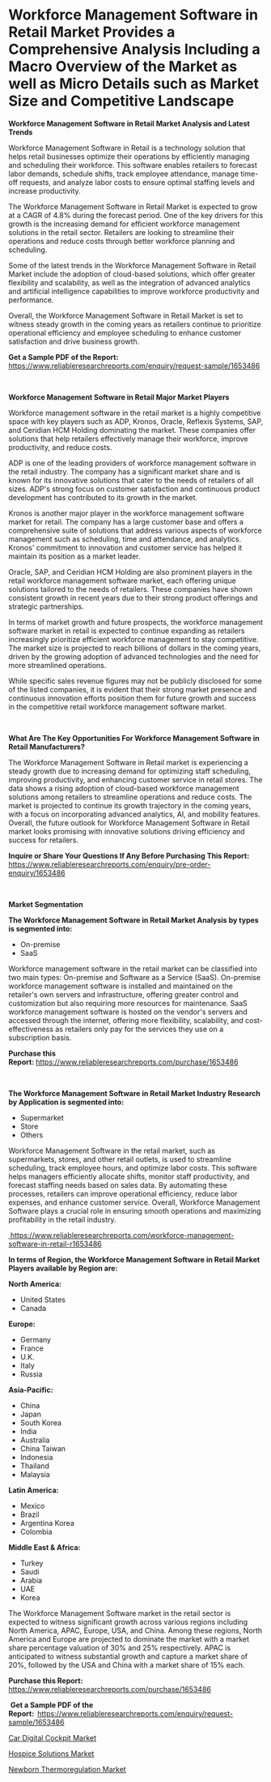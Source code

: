 <p><h1>Workforce Management Software in Retail Market Provides a Comprehensive Analysis Including a Macro Overview of the Market as well as Micro Details such as Market Size and Competitive Landscape</h1></p><p><strong>Workforce Management Software in Retail Market Analysis and Latest Trends</strong></p>
<p><p>Workforce Management Software in Retail is a technology solution that helps retail businesses optimize their operations by efficiently managing and scheduling their workforce. This software enables retailers to forecast labor demands, schedule shifts, track employee attendance, manage time-off requests, and analyze labor costs to ensure optimal staffing levels and increase productivity.</p><p>The Workforce Management Software in Retail Market is expected to grow at a CAGR of 4.8% during the forecast period. One of the key drivers for this growth is the increasing demand for efficient workforce management solutions in the retail sector. Retailers are looking to streamline their operations and reduce costs through better workforce planning and scheduling.</p><p>Some of the latest trends in the Workforce Management Software in Retail Market include the adoption of cloud-based solutions, which offer greater flexibility and scalability, as well as the integration of advanced analytics and artificial intelligence capabilities to improve workforce productivity and performance.</p><p>Overall, the Workforce Management Software in Retail Market is set to witness steady growth in the coming years as retailers continue to prioritize operational efficiency and employee scheduling to enhance customer satisfaction and drive business growth.</p></p>
<p><strong>Get a Sample PDF of the Report:&nbsp;</strong> <a href="https://www.reliableresearchreports.com/enquiry/request-sample/1653486">https://www.reliableresearchreports.com/enquiry/request-sample/1653486</a></p>
<p>&nbsp;</p>
<p><strong>Workforce Management Software in Retail Major Market Players</strong></p>
<p><p>Workforce management software in the retail market is a highly competitive space with key players such as ADP, Kronos, Oracle, Reflexis Systems, SAP, and Ceridian HCM Holding dominating the market. These companies offer solutions that help retailers effectively manage their workforce, improve productivity, and reduce costs. </p><p>ADP is one of the leading providers of workforce management software in the retail industry. The company has a significant market share and is known for its innovative solutions that cater to the needs of retailers of all sizes. ADP's strong focus on customer satisfaction and continuous product development has contributed to its growth in the market.</p><p>Kronos is another major player in the workforce management software market for retail. The company has a large customer base and offers a comprehensive suite of solutions that address various aspects of workforce management such as scheduling, time and attendance, and analytics. Kronos' commitment to innovation and customer service has helped it maintain its position as a market leader.</p><p>Oracle, SAP, and Ceridian HCM Holding are also prominent players in the retail workforce management software market, each offering unique solutions tailored to the needs of retailers. These companies have shown consistent growth in recent years due to their strong product offerings and strategic partnerships.</p><p>In terms of market growth and future prospects, the workforce management software market in retail is expected to continue expanding as retailers increasingly prioritize efficient workforce management to stay competitive. The market size is projected to reach billions of dollars in the coming years, driven by the growing adoption of advanced technologies and the need for more streamlined operations.</p><p>While specific sales revenue figures may not be publicly disclosed for some of the listed companies, it is evident that their strong market presence and continuous innovation efforts position them for future growth and success in the competitive retail workforce management software market.</p></p>
<p>&nbsp;</p>
<p><strong>What Are The Key Opportunities For Workforce Management Software in Retail Manufacturers?</strong></p>
<p><p>The Workforce Management Software in Retail market is experiencing a steady growth due to increasing demand for optimizing staff scheduling, improving productivity, and enhancing customer service in retail stores. The data shows a rising adoption of cloud-based workforce management solutions among retailers to streamline operations and reduce costs. The market is projected to continue its growth trajectory in the coming years, with a focus on incorporating advanced analytics, AI, and mobility features. Overall, the future outlook for Workforce Management Software in Retail market looks promising with innovative solutions driving efficiency and success for retailers.</p></p>
<p><strong>Inquire or Share Your Questions If Any Before Purchasing This Report:</strong> <a href="https://www.reliableresearchreports.com/enquiry/pre-order-enquiry/1653486">https://www.reliableresearchreports.com/enquiry/pre-order-enquiry/1653486</a></p>
<p>&nbsp;</p>
<p><strong>Market Segmentation</strong></p>
<p><strong>The Workforce Management Software in Retail Market Analysis by types is segmented into:</strong></p>
<p><ul><li>On-premise</li><li>SaaS</li></ul></p>
<p><p>Workforce management software in the retail market can be classified into two main types: On-premise and Software as a Service (SaaS). On-premise workforce management software is installed and maintained on the retailer's own servers and infrastructure, offering greater control and customization but also requiring more resources for maintenance. SaaS workforce management software is hosted on the vendor's servers and accessed through the internet, offering more flexibility, scalability, and cost-effectiveness as retailers only pay for the services they use on a subscription basis.</p></p>
<p><strong>Purchase this Report:&nbsp;</strong><a href="https://www.reliableresearchreports.com/purchase/1653486">https://www.reliableresearchreports.com/purchase/1653486</a></p>
<p>&nbsp;</p>
<p><strong>The Workforce Management Software in Retail Market Industry Research by Application is segmented into:</strong></p>
<p><ul><li>Supermarket</li><li>Store</li><li>Others</li></ul></p>
<p><p>Workforce Management Software in the retail market, such as supermarkets, stores, and other retail outlets, is used to streamline scheduling, track employee hours, and optimize labor costs. This software helps managers efficiently allocate shifts, monitor staff productivity, and forecast staffing needs based on sales data. By automating these processes, retailers can improve operational efficiency, reduce labor expenses, and enhance customer service. Overall, Workforce Management Software plays a crucial role in ensuring smooth operations and maximizing profitability in the retail industry.</p></p>
<p><a href="https://www.reliableresearchreports.com/workforce-management-software-in-retail-r1653486">&nbsp;https://www.reliableresearchreports.com/workforce-management-software-in-retail-r1653486</a></p>
<p><strong>In terms of Region, the Workforce Management Software in Retail Market Players available by Region are:</strong></p>
<p>
    <p> <strong> North America: </strong>
        <ul>
            <li>United States</li>
            <li>Canada</li>
        </ul>
        </p> 
    <p> <strong> Europe: </strong>
        <ul>
            <li>Germany</li>
            <li>France</li>
            <li>U.K.</li>
            <li>Italy</li>
            <li>Russia</li>
        </ul>
        </p> 
    <p> <strong> Asia-Pacific: </strong>
        <ul>
            <li>China</li>
            <li>Japan</li>
            <li>South Korea</li>
            <li>India</li>
            <li>Australia</li>
            <li>China Taiwan</li>
            <li>Indonesia</li>
            <li>Thailand</li>
            <li>Malaysia</li>
        </ul>
        </p> 
    <p> <strong> Latin America: </strong>
        <ul>
            <li>Mexico</li>
            <li>Brazil</li>
            <li>Argentina Korea</li>
            <li>Colombia</li>
        </ul>
        </p> 
    <p> <strong> Middle East & Africa: </strong>
        <ul>
            <li>Turkey</li>
            <li>Saudi</li>
            <li>Arabia</li>
            <li>UAE</li>
            <li>Korea</li>
        </ul>
    </p>
    </p>
<p><p>The Workforce Management Software market in the retail sector is expected to witness significant growth across various regions including North America, APAC, Europe, USA, and China. Among these regions, North America and Europe are projected to dominate the market with a market share percentage valuation of 30% and 25% respectively. APAC is anticipated to witness substantial growth and capture a market share of 20%, followed by the USA and China with a market share of 15% each.</p></p>
<p><strong>Purchase this Report: </strong><a href="https://www.reliableresearchreports.com/purchase/1653486">https://www.reliableresearchreports.com/purchase/1653486</a></p>
<p>&nbsp;<strong>Get a Sample PDF of the Report:&nbsp;&nbsp;</strong><a href="https://www.reliableresearchreports.com/enquiry/request-sample/1653486">https://www.reliableresearchreports.com/enquiry/request-sample/1653486</a></p>
<p><strong></strong></p>
<p><p><a href="https://www.linkedin.com/pulse/car-digital-cockpit-market-report-reveals-latest-trends-growth-pufmc">Car Digital Cockpit Market</a></p><p><a href="https://www.linkedin.com/pulse/hospice-solutions-market-size-outlook-forecast-2024-4nosc">Hospice Solutions Market</a></p><p><a href="https://www.linkedin.com/pulse/newborn-thermoregulation-market-trends-forecast-competitive-usg4e">Newborn Thermoregulation Market</a></p></p>